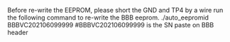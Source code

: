 Before re-write the EEPROM, please short the GND and TP4 by a wire
run the following command to re-write the BBB eeprom.
./auto_eepromid BBBVC202106099999   #BBBVC202106099999 is the SN paste on BBB header
